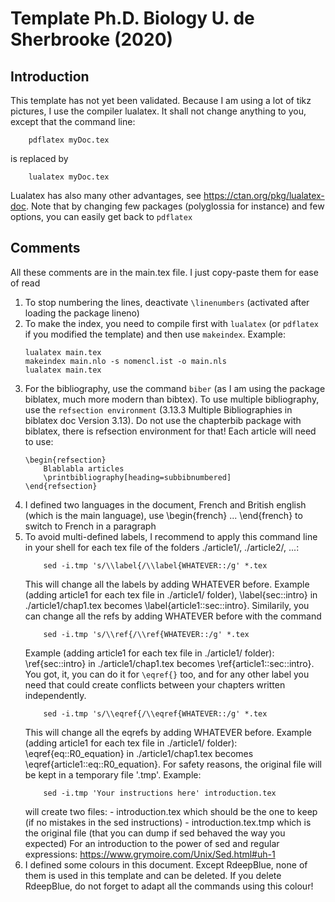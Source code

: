 # Template Ph.D. Biology U. de Sherbrooke (2020)
## Introduction
This template has not yet been validated. Because I am using a lot of tikz pictures, I use the compiler lualatex. It shall not change anything to you, except that the command line:
```
	pdflatex myDoc.tex
```
is replaced by
```
	lualatex myDoc.tex
```
Lualatex has also many other advantages, see https://ctan.org/pkg/lualatex-doc. Note that by changing few packages (polyglossia for instance) and few options, you can easily get back to ```pdflatex```

## Comments
All these comments are in the main.tex file. I just copy-paste them for ease of read
1. To stop numbering the lines, deactivate ```\linenumbers``` (activated after loading the package lineno)
2. To make the index, you need to compile first with ```lualatex``` (or ```pdflatex``` if you modified the template) and then use ```makeindex```. Example:
	```
	lualatex main.tex
	makeindex main.nlo -s nomencl.ist -o main.nls
	lualatex main.tex
	```
3. For the bibliography, use the command ```biber``` (as I am using the package biblatex, much more modern than bibtex).
	To use multiple bibliography, use the ```refsection environment``` (3.13.3 Multiple Bibliographies in biblatex doc Version 3.13). Do not use the chapterbib package with biblatex, there is refsection environment for that!
	Each article will need to use:
	```
	\begin{refsection}
		Blablabla articles
		\printbibliography[heading=subbibnumbered]
	\end{refsection}
	```
4. I defined two languages in the document, French and British english (which is the main language), use \begin{french} ... \end{french} to switch to French in a paragraph
5. To avoid multi-defined labels, I recommend to apply this command line in your shell for each tex file of the folders ./article1/, ./article2/, ...:
	```
		sed -i.tmp 's/\\label{/\\label{WHATEVER::/g' *.tex
	```
	This will change all the labels by adding WHATEVER before. Example (adding article1 for each tex file in ./article1/ folder), \label{sec::intro} in ./article1/chap1.tex becomes \label{article1::sec::intro}. Similarily, you can change all the refs by adding WHATEVER before with the command
	```
		sed -i.tmp 's/\\ref{/\\ref{WHATEVER::/g' *.tex
	```
	Example (adding article1 for each tex file in ./article1/ folder): \ref{sec::intro} in ./article1/chap1.tex becomes \ref{article1::sec::intro}. You got, it, you can do it for ``` \eqref{} ``` too, and for any other label you need that could create conflicts between your chapters written independently.
	```
		sed -i.tmp 's/\\eqref{/\\eqref{WHATEVER::/g' *.tex
	```
	This will change all the eqrefs by adding WHATEVER before. Example (adding article1 for each tex file in ./article1/ folder): \eqref{eq::R0_equation} in ./article1/chap1.tex becomes \eqref{article1::eq::R0_equation}. For safety reasons, the original file will be kept in a temporary file '.tmp'. Example:
	````
		sed -i.tmp 'Your instructions here' introduction.tex
	````
	will create two files:
		- introduction.tex which should be the one to keep (if no mistakes in the sed instructions)
		- introduction.tex.tmp which is the original file (that you can dump if sed behaved the way you expected)
	For an introduction to the power of sed and regular expressions: https://www.grymoire.com/Unix/Sed.html#uh-1 
6. I defined some colours in this document. Except RdeepBlue, none of them is used in this template and can be deleted.
 	If you delete RdeepBlue, do not forget to adapt all the commands using this colour!